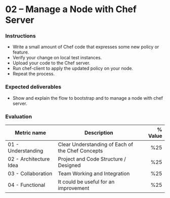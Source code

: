 # 02 – Manage a Node with Chef Server 


### Instructions
- Write a small amount of Chef code that expresses some new policy or feature. 
- Verify your change on local test instances. 
- Upload your code to the Chef server. 
- Run chef-client to apply the updated policy on your node. 
- Repeat the process.  


### Expected deliverables
- Show and explain the flow to bootstrap and to manage a node with chef server. 


### Evaluation

| Metric name | Description | % Value |
| ----------- |-------------| -------:|
| 01 - Understanding  | Clear Understanding of Each of the Chef Concepts | %25 |
| 02 - Architecture Idea   | Project and Code Structure / Designed | %25 |
| 03 - Collaboration   | Team Working and Integration | %25 |
| 04 - Functional   | It could be useful for an improvement | %25 |
